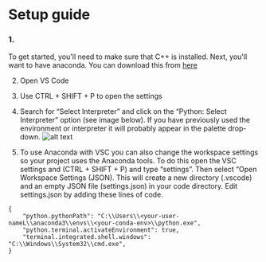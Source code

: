 # Setup guide
### 1. 
To get started, you'll need to make sure that C++ is installed. Next, you'll want to have anaconda. You can download this from [here](https://www.anaconda.com/download#windows)

2. Open VS Code
3. Use CTRL + SHIFT + P to open the settings
4. Search for “Select Interpreter” and click on the “Python: Select Interpreter” option (see image below). If you have previously used the environment or interpreter it will probably appear in the palette drop-down.
![alt text]([http://url/to/img.png](https://opensourceoptions.com/wp-content/uploads/2022/02/select_interp.png?ezimgfmt=ng:webp/ngcb1))

5. To use Anaconda with VSC you can also change the workspace settings so your project uses the Anaconda tools. To do this open the VSC settings and (CTRL + SHIFT + P) and type “settings”. Then select “Open Workspace Settings (JSON). This will create a new directory (.vscode) and an empty JSON file (settings.json) in your code directory.
Edit settings.json by adding these lines of code.
```
{
    "python.pythonPath": "C:\\Users\\<your-user-nameL\\anaconda3\\envs\\<your-conda-env>\\python.exe",
    "python.terminal.activateEnvironment": true,
    "terminal.integrated.shell.windows": "C:\\Windows\\System32\\cmd.exe",
}
```
